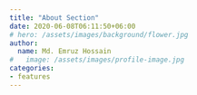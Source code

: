 ```yaml
---
title: "About Section"
date: 2020-06-08T06:11:50+06:00
# hero: /assets/images/background/flower.jpg
author:
  name: Md. Emruz Hossain
#   image: /assets/images/profile-image.jpg
categories:
- features
---
```



